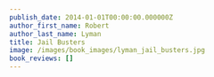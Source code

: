 ```yaml
---
publish_date: 2014-01-01T00:00:00.000000Z
author_first_name: Robert
author_last_name: Lyman
title: Jail Busters
image: /images/book_images/lyman_jail_busters.jpg
book_reviews: []
---
```

